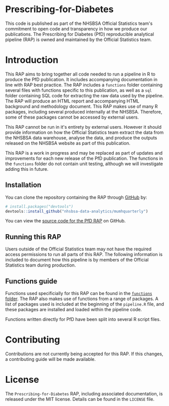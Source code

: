 # Prescribing-for-Diabetes

This code is published as part of the NHSBSA Official Statistics team's commitment to open code and transparency in how we produce our publications. The Prescribing for Diabetes (PfD) reproducible analytical pipeline (RAP) is owned and maintained by the Official Statistics team.

# Introduction

This RAP aims to bring together all code needed to run a pipeline in R to produce the PfD publication. It includes accompanying documentation in line with RAP best practice. The RAP includes a `functions` folder containing several files with functions specific to this publication, as well as a `sql` folder containing SQL code for extracting the raw data used by the pipeline. The RAP will produce an HTML report and accompanying HTML background and methodology document. This RAP makes use of many R packages, including several produced internally at the NHSBSA. Therefore, some of these packages cannot be accessed by external users. 

This RAP cannot be run in it's entirety by external users. However it should provide information on how the Official Statistics team extract the data from the NHSBSA data warehouse, analyse the data, and produce the outputs released on the NHSBSA website as part of this publication.

This RAP is a work in progress and may be replaced as part of updates and improvements for each new release of the PfD publication. The functions in the `functions` folder do not contain unit testing, although we will investigate adding this in future.

## Installation

You can clone the repository containing the RAP through [GitHub](https://github.com/) by:

``` r
# install.packages("devtools")
devtools::install_github("nhsbsa-data-analytics/mumhquarterly")
```
You can view the [source code for the PfD RAP](https://github.com/nhsbsa-data-analytics/Prescribing-for-Diabetes) on GitHub.

## Running this RAP

Users outside of the Official Statistics team may not have the required access permissions to run all parts of this RAP. The following information is included to document how this pipeline is by members of the Official Statistics team during production.





## Functions guide

Functions used specificially for this RAP can be found in the [`functions` folder](https://github.com/nhsbsa-data-analytics/Prescribing-for-Diabetes/tree/main/functions). The RAP also makes use of functions from a range of packages. A list of packages used is included at the beginning of the `pipeline.R` file, and these packages are installed and loaded within the pipeline code.

Functions written directly for PfD have been split into several R script files.


# Contributing

Contributions are not currently being accepted for this RAP. If this changes, a contributing guide will be made available.

# License

The `Prescribing-for-Diabetes` RAP, including associated documentation, is released under the MIT license. Details can be found in the `LICENSE` file.